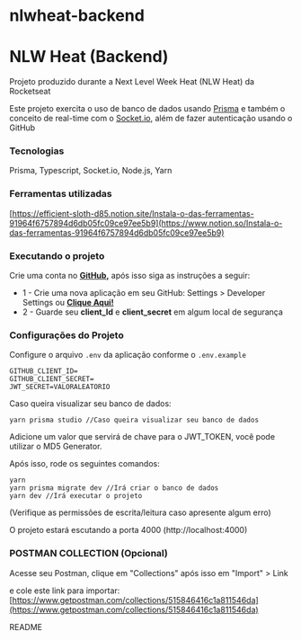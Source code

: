 # nlwheat-backend

# **NLW Heat (Backend)**

Projeto produzido durante a Next Level Week Heat (NLW Heat) da Rocketseat

Este projeto exercita o uso de banco de dados usando [Prisma](https://www.prisma.io/) e também o conceito de real-time com o [Socket.io](https://socket.io/), além de fazer autenticação usando o GitHub

### **Tecnologias**

Prisma, Typescript, Socket.io, Node.js, Yarn

### Ferramentas utilizadas

[https://efficient-sloth-d85.notion.site/Instala-o-das-ferramentas-91964f6757894d6db05fc09ce97ee5b9](https://www.notion.so/Instala-o-das-ferramentas-91964f6757894d6db05fc09ce97ee5b9)

### **Executando o projeto**

Crie uma conta no **[GitHub](https://github.com),** após isso siga as instruções a seguir:  

- 1 - Crie uma nova aplicação em seu GitHub: Settings > Developer Settings ou [**Clique Aqui!**](https://github.com/settings/developers)
- 2 - Guarde seu **client_Id** e **client_secret** em algum local de segurança

### Configurações do Projeto

Configure o arquivo `.env` da aplicação conforme o `.env.example`

```docker
GITHUB_CLIENT_ID= 
GITHUB_CLIENT_SECRET= 
JWT_SECRET=VALORALEATORIO 
```

Caso queira visualizar seu banco de dados:
```docker
yarn prisma studio //Caso queira visualizar seu banco de dados
```


Adicione um valor que servirá de chave para o JWT_TOKEN, você pode utilizar o MD5 Generator. 

Após isso, rode os seguintes comandos:

```docker
yarn
yarn prisma migrate dev //Irá criar o banco de dados
yarn dev //Irá executar o projeto
```

(Verifique as permissões de escrita/leitura caso apresente algum erro)

O projeto estará escutando a porta 4000 (http://localhost:4000)

### POSTMAN COLLECTION (Opcional)

Acesse seu Postman, clique em "Collections" após isso em "Import" > Link

e cole este link para importar: [https://www.getpostman.com/collections/515846416c1a811546da](https://www.getpostman.com/collections/515846416c1a811546da)

README